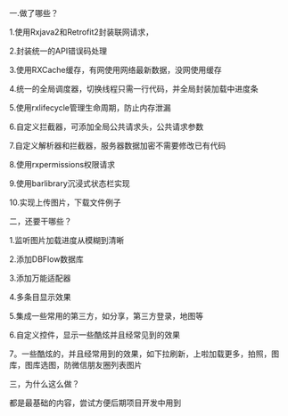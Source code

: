 一.做了哪些？

1.使用Rxjava2和Retrofit2封装联网请求，

2.封装统一的API错误码处理

3.使用RXCache缓存，有网使用网络最新数据，没网使用缓存

4.统一的全局调度器，切换线程只需一行代码，并全局封装加载中进度条

5.使用rxlifecycle管理生命周期，防止内存泄漏

6.自定义拦截器，可添加全局公共请求头，公共请求参数

7.自定义解析器和拦截器，服务器数据加密不需要修改已有代码

8.使用rxpermissions权限请求

9.使用barlibrary沉浸式状态栏实现

10.实现上传图片，下载文件例子

二，还要干哪些？

1.监听图片加载进度从模糊到清晰

2.添加DBFlow数据库

3.添加万能适配器

4.多条目显示效果

5.集成一些常用的第三方，如分享，第三方登录，地图等

6.自定义控件，显示一些酷炫并且经常见到的效果

7。一些酷炫的，并且经常用到的效果，如下拉刷新，上啦加载更多，拍照，图库，图库选图，防微信朋友圈列表图片

三，为什么这么做？

都是最基础的内容，尝试方便后期项目开发中用到






